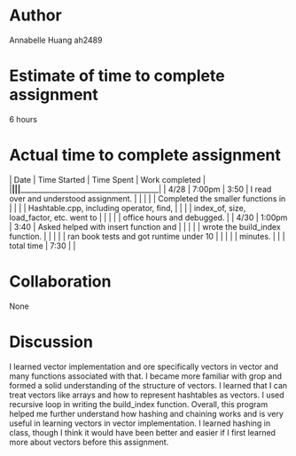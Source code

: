# Author 
Annabelle Huang
ah2489 

# Estimate of time to complete assignment 
6 hours

# Actual time to complete assignment 
| Date | Time Started | Time Spent |               Work completed              |
|______|______________|____________|___________________________________________|
| 4/28 |    7:00pm    |    3:50    | I read over and understood assignment.    |
|      |              |            | Completed the smaller functions in
|      |              |            | Hashtable.cpp, including operator, find, 
|      |              |            | index_of, size, load_factor, etc. went to |
|      |              |            | office hours and debugged.                |
| 4/30 |    1:00pm    |    3:40    | Asked helped with insert function and     |
|      |              |            | wrote the build_index function.           |
|      |              |            | ran book tests and got runtime under 10   |
|      |              |            | minutes.                                  |
|      |  total time  |    7:30    |                                           |

# Collaboration 
None

# Discussion
I learned vector implementation and ore specifically vectors in vector and many 
functions associated with that. I became more familiar with grop and formed a 
solid understanding of the structure of vectors. I learned that I can treat
vectors like arrays and how to represent hashtables as vectors. I used recursive loop in writing the build_index function. Overall, this program helped me further
understand how hashing and chaining works and is very useful in learning vectors
in vector implementation. I learned hashing in class, though I think it would have been better and easier if I first learned more about vectors before this
assignment.